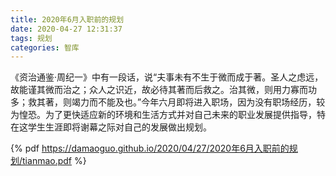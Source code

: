 ```yaml
---
title: 2020年6月入职前的规划
date: 2020-04-27 12:31:37
tags: 规划
categories: 智库
---
```


《资治通鉴·周纪一》中有一段话，说“夫事未有不生于微而成于著。圣人之虑远，故能谨其微而治之；众人之识近，故必待其著而后救之。治其微，则用力寡而功多；救其著，则竭力而不能及也。”今年六月即将进入职场，因为没有职场经历，较为惶恐。为了更快适应新的环境和生活方式并对自己未来的职业发展提供指导，特在这学生生涯即将谢幕之际对自己的发展做出规划。

<!--more-->

{% pdf  https://damaoguo.github.io/2020/04/27/2020年6月入职前的规划/tianmao.pdf %}

